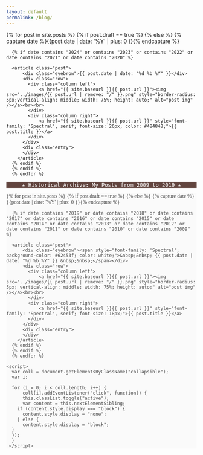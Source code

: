 ```yaml
---
layout: default
permalink: /blog/
---
```


<div class="posts clearfix">
      {% for post in site.posts %}
      {% if post.draft == true %}
      {% else %}
      {% capture date %}{{post.date | date: '%Y' | plus: 0 }}{% endcapture %}
    
      {% if date contains "2024" or contains "2023" or contains "2022" or date contains "2021" or date contains "2020" %}
    
      <article class="post">
          <div class="eyebrow">{{ post.date | date: "%d %b %Y" }}</div>
          <div class="row">
            <div class="column left">
                <a href="{{ site.baseurl }}{{ post.url }}"><img src="../images/{{ post.url | remove: "/" }}.png" style="border-radius: 5px;vertical-align: middle; width: 75%; height: auto;" alt="post img" /></a><br><br>
            </div>
            <div class="column right">
                <a href="{{ site.baseurl }}{{ post.url }}" style="font-family: 'Spectral', serif; font-size: 26px; color: #484848;">{{ post.title }}</a>
            </div>
          </div>
          <div class="entry">
          </div>
        </article>
      {% endif %}
      {% endif %}
      {% endfor %}
</div>



<!-- new new new -->
<div id="main" role="main" class="container">
        <center>
          <p class="" style="font-family: 'Spectral', monospace; font-size: 14px; background-color: #62453f; color:white;">
              ★ Historical Archive: My Posts from 2009 to 2019 ★
          </p>
        </center>
</div>

<div id="main" role="main" class="container" style="font-family: 'Spectral'; background-color:#fafafa; color:#484848;">

<div class="posts clearfix">
      {% for post in site.posts %}
      {% if post.draft == true %}
      {% else %}
      {% capture date %}{{post.date | date: '%Y' | plus: 0 }}{% endcapture %}
    
      {% if date contains "2019" or date contains "2018" or date contains "2017" or date contains "2016" or date contains "2015" or date contains "2014" or date contains "2013" or date contains "2012" or date contains "2011" or date contains "2010" or date contains "2009" %}
    
      <article class="post">
          <div class="eyebrow"><span style="font-family: 'Spectral'; background-color: #62453f; color: white;">&nbsp;&nbsp; {{ post.date | date: "%d %b %Y" }} &nbsp;&nbsp;</span></div>
          <div class="row">
            <div class="column left">
                <a href="{{ site.baseurl }}{{ post.url }}"><img src="../images/{{ post.url | remove: "/" }}.png" style="border-radius: 5px; vertical-align: middle; width: 75%; height: auto;" alt="post img" /></a><br><br>
            </div>
            <div class="column right">
                <a href="{{ site.baseurl }}{{ post.url }}" style="font-family: 'Spectral', serif; font-size: 18px;">{{ post.title }}</a>
            </div>
          </div>
          <div class="entry">
          </div>
        </article>
      {% endif %}
      {% endif %}
      {% endfor %}
</div>



    <script>
      var coll = document.getElementsByClassName("collapsible");
      var i;
  
      for (i = 0; i < coll.length; i++) {
          coll[i].addEventListener("click", function() {
          this.classList.toggle("active");
          var content = this.nextElementSibling;
        if (content.style.display === "block") {
          content.style.display = "none";
        } else {
          content.style.display = "block";
      }
      });
      }
     </script>
  